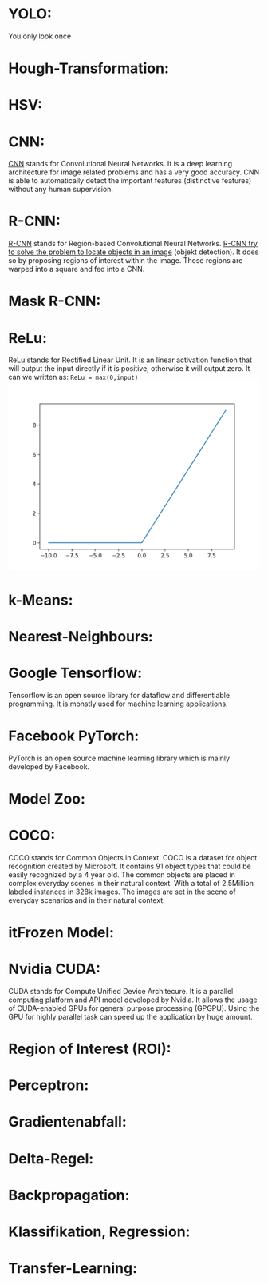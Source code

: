 # YOLO:
You only look once
# Hough-Transformation:
# HSV:
# CNN:
[CNN](https://towardsdatascience.com/applied-deep-learning-part-4-convolutional-neural-networks-584bc134c1e2) stands for Convolutional Neural Networks. It is a deep learning architecture for image related problems and has a very good accuracy. CNN is able to automatically detect the important features (distinctive features) without any human supervision. 
# R-CNN:
[R-CNN](https://lilianweng.github.io/lil-log/2017/12/31/object-recognition-for-dummies-part-3.html) stands for Region-based Convolutional Neural Networks. [R-CNN try to solve the problem to locate objects in an image](https://towardsdatascience.com/r-cnn-3a9beddfd55a) (objekt detection). It does so by proposing regions of interest within the image. These regions are warped into a square and fed into a CNN. 
# Mask R-CNN:
# ReLu:
ReLu stands for Rectified Linear Unit. It is an linear activation function that will output the input directly if it is positive, otherwise it will output zero. It can we written as: `ReLu = max(0,input)`
![ReLu](images/relu.png)
# k-Means:
# Nearest-Neighbours:
# Google Tensorflow:
Tensorflow is an open source library for dataflow and differentiable programming. It is monstly used for machine learning applications.
# Facebook PyTorch:
PyTorch is an open source machine learning library which is mainly developed by Facebook.
# Model Zoo:
# COCO:
COCO stands for Common Objects in Context. COCO is a dataset for object recognition created by Microsoft. It contains 91 object types that could be easily recognized by a 4 year old. The common objects are placed in complex everyday scenes in their natural context. With a total of 2.5Million labeled instances in 328k images. The images are set in the scene of everyday scenarios and in their natural context. 
# itFrozen Model:
# Nvidia CUDA:
CUDA stands for Compute Unified Device Architecure. It is a parallel computing platform and API model developed by Nvidia. It allows the usage of CUDA-enabled GPUs for general purpose processing (GPGPU). Using the GPU for highly parallel task can speed up the application by huge amount.
# Region of Interest (ROI):
# Perceptron:
# Gradientenabfall:
# Delta-Regel:
# Backpropagation:
# Klassifikation, Regression:
# Transfer-Learning:
